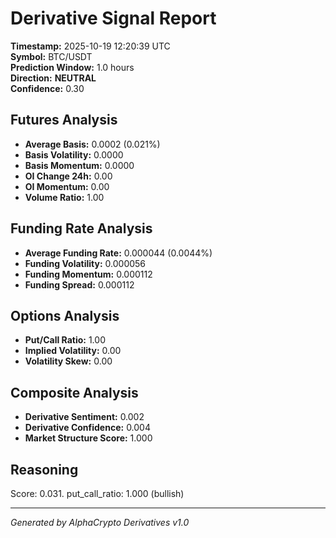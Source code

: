 # Derivative Signal Report

**Timestamp:** 2025-10-19 12:20:39 UTC  
**Symbol:** BTC/USDT  
**Prediction Window:** 1.0 hours  
**Direction:** **NEUTRAL**  
**Confidence:** 0.30

## Futures Analysis
- **Average Basis:** 0.0002 (0.021%)
- **Basis Volatility:** 0.0000
- **Basis Momentum:** 0.0000
- **OI Change 24h:** 0.00
- **OI Momentum:** 0.00
- **Volume Ratio:** 1.00

## Funding Rate Analysis
- **Average Funding Rate:** 0.000044 (0.0044%)
- **Funding Volatility:** 0.000056
- **Funding Momentum:** 0.000112
- **Funding Spread:** 0.000112

## Options Analysis
- **Put/Call Ratio:** 1.00
- **Implied Volatility:** 0.00
- **Volatility Skew:** 0.00

## Composite Analysis
- **Derivative Sentiment:** 0.002
- **Derivative Confidence:** 0.004
- **Market Structure Score:** 1.000

## Reasoning
Score: 0.031. put_call_ratio: 1.000 (bullish)

---
*Generated by AlphaCrypto Derivatives v1.0*
